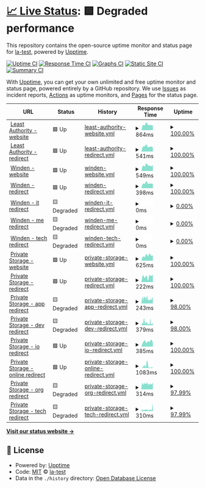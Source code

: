 # [📈 Live Status](https://la-test.github.io/sbx1-upptime): <!--live status--> **🟨 Degraded performance**

This repository contains the open-source uptime monitor and status page for [la-test](https://la-test.github.io/sbx1-upptime), powered by [Upptime](https://github.com/upptime/upptime).

[![Uptime CI](https://github.com/la-test/sbx1-upptime/workflows/Uptime%20CI/badge.svg)](https://github.com/la-test/sbx1-upptime/actions?query=workflow%3A%22Uptime+CI%22)
[![Response Time CI](https://github.com/la-test/sbx1-upptime/workflows/Response%20Time%20CI/badge.svg)](https://github.com/la-test/sbx1-upptime/actions?query=workflow%3A%22Response+Time+CI%22)
[![Graphs CI](https://github.com/la-test/sbx1-upptime/workflows/Graphs%20CI/badge.svg)](https://github.com/la-test/sbx1-upptime/actions?query=workflow%3A%22Graphs+CI%22)
[![Static Site CI](https://github.com/la-test/sbx1-upptime/workflows/Static%20Site%20CI/badge.svg)](https://github.com/la-test/sbx1-upptime/actions?query=workflow%3A%22Static+Site+CI%22)
[![Summary CI](https://github.com/la-test/sbx1-upptime/workflows/Summary%20CI/badge.svg)](https://github.com/la-test/sbx1-upptime/actions?query=workflow%3A%22Summary+CI%22)

With [Upptime](https://upptime.js.org), you can get your own unlimited and free uptime monitor and status page, powered entirely by a GitHub repository. We use [Issues](https://github.com/la-test/sbx1-upptime/issues) as incident reports, [Actions](https://github.com/la-test/sbx1-upptime/actions) as uptime monitors, and [Pages](https://la-test.github.io/sbx1-upptime) for the status page.

<!--start: status pages-->
<!-- This summary is generated by Upptime (https://github.com/upptime/upptime) -->
<!-- Do not edit this manually, your changes will be overwritten -->
<!-- prettier-ignore -->
| URL | Status | History | Response Time | Uptime |
| --- | ------ | ------- | ------------- | ------ |
| <img alt="" src="https://icons.duckduckgo.com/ip3/leastauthority.com.ico" height="13"> [Least Authority - website](https://leastauthority.com/) | 🟩 Up | [least-authority-website.yml](https://github.com/la-test/sbx1-upptime/commits/HEAD/history/least-authority-website.yml) | <details><summary><img alt="Response time graph" src="./graphs/least-authority-website/response-time-week.png" height="20"> 864ms</summary><br><a href="https://la-test.github.io/sbx1-upptime/history/least-authority-website"><img alt="Response time 897" src="https://img.shields.io/endpoint?url=https%3A%2F%2Fraw.githubusercontent.com%2Fla-test%2Fsbx1-upptime%2FHEAD%2Fapi%2Fleast-authority-website%2Fresponse-time.json"></a><br><a href="https://la-test.github.io/sbx1-upptime/history/least-authority-website"><img alt="24-hour response time 1008" src="https://img.shields.io/endpoint?url=https%3A%2F%2Fraw.githubusercontent.com%2Fla-test%2Fsbx1-upptime%2FHEAD%2Fapi%2Fleast-authority-website%2Fresponse-time-day.json"></a><br><a href="https://la-test.github.io/sbx1-upptime/history/least-authority-website"><img alt="7-day response time 864" src="https://img.shields.io/endpoint?url=https%3A%2F%2Fraw.githubusercontent.com%2Fla-test%2Fsbx1-upptime%2FHEAD%2Fapi%2Fleast-authority-website%2Fresponse-time-week.json"></a><br><a href="https://la-test.github.io/sbx1-upptime/history/least-authority-website"><img alt="30-day response time 931" src="https://img.shields.io/endpoint?url=https%3A%2F%2Fraw.githubusercontent.com%2Fla-test%2Fsbx1-upptime%2FHEAD%2Fapi%2Fleast-authority-website%2Fresponse-time-month.json"></a><br><a href="https://la-test.github.io/sbx1-upptime/history/least-authority-website"><img alt="1-year response time 897" src="https://img.shields.io/endpoint?url=https%3A%2F%2Fraw.githubusercontent.com%2Fla-test%2Fsbx1-upptime%2FHEAD%2Fapi%2Fleast-authority-website%2Fresponse-time-year.json"></a></details> | <details><summary><a href="https://la-test.github.io/sbx1-upptime/history/least-authority-website">100.00%</a></summary><a href="https://la-test.github.io/sbx1-upptime/history/least-authority-website"><img alt="All-time uptime 99.99%" src="https://img.shields.io/endpoint?url=https%3A%2F%2Fraw.githubusercontent.com%2Fla-test%2Fsbx1-upptime%2FHEAD%2Fapi%2Fleast-authority-website%2Fuptime.json"></a><br><a href="https://la-test.github.io/sbx1-upptime/history/least-authority-website"><img alt="24-hour uptime 100.00%" src="https://img.shields.io/endpoint?url=https%3A%2F%2Fraw.githubusercontent.com%2Fla-test%2Fsbx1-upptime%2FHEAD%2Fapi%2Fleast-authority-website%2Fuptime-day.json"></a><br><a href="https://la-test.github.io/sbx1-upptime/history/least-authority-website"><img alt="7-day uptime 100.00%" src="https://img.shields.io/endpoint?url=https%3A%2F%2Fraw.githubusercontent.com%2Fla-test%2Fsbx1-upptime%2FHEAD%2Fapi%2Fleast-authority-website%2Fuptime-week.json"></a><br><a href="https://la-test.github.io/sbx1-upptime/history/least-authority-website"><img alt="30-day uptime 100.00%" src="https://img.shields.io/endpoint?url=https%3A%2F%2Fraw.githubusercontent.com%2Fla-test%2Fsbx1-upptime%2FHEAD%2Fapi%2Fleast-authority-website%2Fuptime-month.json"></a><br><a href="https://la-test.github.io/sbx1-upptime/history/least-authority-website"><img alt="1-year uptime 99.99%" src="https://img.shields.io/endpoint?url=https%3A%2F%2Fraw.githubusercontent.com%2Fla-test%2Fsbx1-upptime%2FHEAD%2Fapi%2Fleast-authority-website%2Fuptime-year.json"></a></details>
| <img alt="" src="https://icons.duckduckgo.com/ip3/leastauthority.com.ico" height="13"> [Least Authority - redirect](http://leastauthority.com/) | 🟩 Up | [least-authority-redirect.yml](https://github.com/la-test/sbx1-upptime/commits/HEAD/history/least-authority-redirect.yml) | <details><summary><img alt="Response time graph" src="./graphs/least-authority-redirect/response-time-week.png" height="20"> 541ms</summary><br><a href="https://la-test.github.io/sbx1-upptime/history/least-authority-redirect"><img alt="Response time 584" src="https://img.shields.io/endpoint?url=https%3A%2F%2Fraw.githubusercontent.com%2Fla-test%2Fsbx1-upptime%2FHEAD%2Fapi%2Fleast-authority-redirect%2Fresponse-time.json"></a><br><a href="https://la-test.github.io/sbx1-upptime/history/least-authority-redirect"><img alt="24-hour response time 638" src="https://img.shields.io/endpoint?url=https%3A%2F%2Fraw.githubusercontent.com%2Fla-test%2Fsbx1-upptime%2FHEAD%2Fapi%2Fleast-authority-redirect%2Fresponse-time-day.json"></a><br><a href="https://la-test.github.io/sbx1-upptime/history/least-authority-redirect"><img alt="7-day response time 541" src="https://img.shields.io/endpoint?url=https%3A%2F%2Fraw.githubusercontent.com%2Fla-test%2Fsbx1-upptime%2FHEAD%2Fapi%2Fleast-authority-redirect%2Fresponse-time-week.json"></a><br><a href="https://la-test.github.io/sbx1-upptime/history/least-authority-redirect"><img alt="30-day response time 600" src="https://img.shields.io/endpoint?url=https%3A%2F%2Fraw.githubusercontent.com%2Fla-test%2Fsbx1-upptime%2FHEAD%2Fapi%2Fleast-authority-redirect%2Fresponse-time-month.json"></a><br><a href="https://la-test.github.io/sbx1-upptime/history/least-authority-redirect"><img alt="1-year response time 584" src="https://img.shields.io/endpoint?url=https%3A%2F%2Fraw.githubusercontent.com%2Fla-test%2Fsbx1-upptime%2FHEAD%2Fapi%2Fleast-authority-redirect%2Fresponse-time-year.json"></a></details> | <details><summary><a href="https://la-test.github.io/sbx1-upptime/history/least-authority-redirect">100.00%</a></summary><a href="https://la-test.github.io/sbx1-upptime/history/least-authority-redirect"><img alt="All-time uptime 99.99%" src="https://img.shields.io/endpoint?url=https%3A%2F%2Fraw.githubusercontent.com%2Fla-test%2Fsbx1-upptime%2FHEAD%2Fapi%2Fleast-authority-redirect%2Fuptime.json"></a><br><a href="https://la-test.github.io/sbx1-upptime/history/least-authority-redirect"><img alt="24-hour uptime 100.00%" src="https://img.shields.io/endpoint?url=https%3A%2F%2Fraw.githubusercontent.com%2Fla-test%2Fsbx1-upptime%2FHEAD%2Fapi%2Fleast-authority-redirect%2Fuptime-day.json"></a><br><a href="https://la-test.github.io/sbx1-upptime/history/least-authority-redirect"><img alt="7-day uptime 100.00%" src="https://img.shields.io/endpoint?url=https%3A%2F%2Fraw.githubusercontent.com%2Fla-test%2Fsbx1-upptime%2FHEAD%2Fapi%2Fleast-authority-redirect%2Fuptime-week.json"></a><br><a href="https://la-test.github.io/sbx1-upptime/history/least-authority-redirect"><img alt="30-day uptime 100.00%" src="https://img.shields.io/endpoint?url=https%3A%2F%2Fraw.githubusercontent.com%2Fla-test%2Fsbx1-upptime%2FHEAD%2Fapi%2Fleast-authority-redirect%2Fuptime-month.json"></a><br><a href="https://la-test.github.io/sbx1-upptime/history/least-authority-redirect"><img alt="1-year uptime 99.99%" src="https://img.shields.io/endpoint?url=https%3A%2F%2Fraw.githubusercontent.com%2Fla-test%2Fsbx1-upptime%2FHEAD%2Fapi%2Fleast-authority-redirect%2Fuptime-year.json"></a></details>
| <img alt="" src="https://icons.duckduckgo.com/ip3/winden.app.ico" height="13"> [Winden - website](https://winden.app/) | 🟩 Up | [winden-website.yml](https://github.com/la-test/sbx1-upptime/commits/HEAD/history/winden-website.yml) | <details><summary><img alt="Response time graph" src="./graphs/winden-website/response-time-week.png" height="20"> 549ms</summary><br><a href="https://la-test.github.io/sbx1-upptime/history/winden-website"><img alt="Response time 428" src="https://img.shields.io/endpoint?url=https%3A%2F%2Fraw.githubusercontent.com%2Fla-test%2Fsbx1-upptime%2FHEAD%2Fapi%2Fwinden-website%2Fresponse-time.json"></a><br><a href="https://la-test.github.io/sbx1-upptime/history/winden-website"><img alt="24-hour response time 794" src="https://img.shields.io/endpoint?url=https%3A%2F%2Fraw.githubusercontent.com%2Fla-test%2Fsbx1-upptime%2FHEAD%2Fapi%2Fwinden-website%2Fresponse-time-day.json"></a><br><a href="https://la-test.github.io/sbx1-upptime/history/winden-website"><img alt="7-day response time 549" src="https://img.shields.io/endpoint?url=https%3A%2F%2Fraw.githubusercontent.com%2Fla-test%2Fsbx1-upptime%2FHEAD%2Fapi%2Fwinden-website%2Fresponse-time-week.json"></a><br><a href="https://la-test.github.io/sbx1-upptime/history/winden-website"><img alt="30-day response time 653" src="https://img.shields.io/endpoint?url=https%3A%2F%2Fraw.githubusercontent.com%2Fla-test%2Fsbx1-upptime%2FHEAD%2Fapi%2Fwinden-website%2Fresponse-time-month.json"></a><br><a href="https://la-test.github.io/sbx1-upptime/history/winden-website"><img alt="1-year response time 428" src="https://img.shields.io/endpoint?url=https%3A%2F%2Fraw.githubusercontent.com%2Fla-test%2Fsbx1-upptime%2FHEAD%2Fapi%2Fwinden-website%2Fresponse-time-year.json"></a></details> | <details><summary><a href="https://la-test.github.io/sbx1-upptime/history/winden-website">100.00%</a></summary><a href="https://la-test.github.io/sbx1-upptime/history/winden-website"><img alt="All-time uptime 99.91%" src="https://img.shields.io/endpoint?url=https%3A%2F%2Fraw.githubusercontent.com%2Fla-test%2Fsbx1-upptime%2FHEAD%2Fapi%2Fwinden-website%2Fuptime.json"></a><br><a href="https://la-test.github.io/sbx1-upptime/history/winden-website"><img alt="24-hour uptime 100.00%" src="https://img.shields.io/endpoint?url=https%3A%2F%2Fraw.githubusercontent.com%2Fla-test%2Fsbx1-upptime%2FHEAD%2Fapi%2Fwinden-website%2Fuptime-day.json"></a><br><a href="https://la-test.github.io/sbx1-upptime/history/winden-website"><img alt="7-day uptime 100.00%" src="https://img.shields.io/endpoint?url=https%3A%2F%2Fraw.githubusercontent.com%2Fla-test%2Fsbx1-upptime%2FHEAD%2Fapi%2Fwinden-website%2Fuptime-week.json"></a><br><a href="https://la-test.github.io/sbx1-upptime/history/winden-website"><img alt="30-day uptime 100.00%" src="https://img.shields.io/endpoint?url=https%3A%2F%2Fraw.githubusercontent.com%2Fla-test%2Fsbx1-upptime%2FHEAD%2Fapi%2Fwinden-website%2Fuptime-month.json"></a><br><a href="https://la-test.github.io/sbx1-upptime/history/winden-website"><img alt="1-year uptime 99.91%" src="https://img.shields.io/endpoint?url=https%3A%2F%2Fraw.githubusercontent.com%2Fla-test%2Fsbx1-upptime%2FHEAD%2Fapi%2Fwinden-website%2Fuptime-year.json"></a></details>
| <img alt="" src="https://icons.duckduckgo.com/ip3/winden.app.ico" height="13"> [Winden - redirect](http://winden.app/) | 🟩 Up | [winden-redirect.yml](https://github.com/la-test/sbx1-upptime/commits/HEAD/history/winden-redirect.yml) | <details><summary><img alt="Response time graph" src="./graphs/winden-redirect/response-time-week.png" height="20"> 398ms</summary><br><a href="https://la-test.github.io/sbx1-upptime/history/winden-redirect"><img alt="Response time 234" src="https://img.shields.io/endpoint?url=https%3A%2F%2Fraw.githubusercontent.com%2Fla-test%2Fsbx1-upptime%2FHEAD%2Fapi%2Fwinden-redirect%2Fresponse-time.json"></a><br><a href="https://la-test.github.io/sbx1-upptime/history/winden-redirect"><img alt="24-hour response time 517" src="https://img.shields.io/endpoint?url=https%3A%2F%2Fraw.githubusercontent.com%2Fla-test%2Fsbx1-upptime%2FHEAD%2Fapi%2Fwinden-redirect%2Fresponse-time-day.json"></a><br><a href="https://la-test.github.io/sbx1-upptime/history/winden-redirect"><img alt="7-day response time 398" src="https://img.shields.io/endpoint?url=https%3A%2F%2Fraw.githubusercontent.com%2Fla-test%2Fsbx1-upptime%2FHEAD%2Fapi%2Fwinden-redirect%2Fresponse-time-week.json"></a><br><a href="https://la-test.github.io/sbx1-upptime/history/winden-redirect"><img alt="30-day response time 431" src="https://img.shields.io/endpoint?url=https%3A%2F%2Fraw.githubusercontent.com%2Fla-test%2Fsbx1-upptime%2FHEAD%2Fapi%2Fwinden-redirect%2Fresponse-time-month.json"></a><br><a href="https://la-test.github.io/sbx1-upptime/history/winden-redirect"><img alt="1-year response time 234" src="https://img.shields.io/endpoint?url=https%3A%2F%2Fraw.githubusercontent.com%2Fla-test%2Fsbx1-upptime%2FHEAD%2Fapi%2Fwinden-redirect%2Fresponse-time-year.json"></a></details> | <details><summary><a href="https://la-test.github.io/sbx1-upptime/history/winden-redirect">100.00%</a></summary><a href="https://la-test.github.io/sbx1-upptime/history/winden-redirect"><img alt="All-time uptime 99.92%" src="https://img.shields.io/endpoint?url=https%3A%2F%2Fraw.githubusercontent.com%2Fla-test%2Fsbx1-upptime%2FHEAD%2Fapi%2Fwinden-redirect%2Fuptime.json"></a><br><a href="https://la-test.github.io/sbx1-upptime/history/winden-redirect"><img alt="24-hour uptime 100.00%" src="https://img.shields.io/endpoint?url=https%3A%2F%2Fraw.githubusercontent.com%2Fla-test%2Fsbx1-upptime%2FHEAD%2Fapi%2Fwinden-redirect%2Fuptime-day.json"></a><br><a href="https://la-test.github.io/sbx1-upptime/history/winden-redirect"><img alt="7-day uptime 100.00%" src="https://img.shields.io/endpoint?url=https%3A%2F%2Fraw.githubusercontent.com%2Fla-test%2Fsbx1-upptime%2FHEAD%2Fapi%2Fwinden-redirect%2Fuptime-week.json"></a><br><a href="https://la-test.github.io/sbx1-upptime/history/winden-redirect"><img alt="30-day uptime 100.00%" src="https://img.shields.io/endpoint?url=https%3A%2F%2Fraw.githubusercontent.com%2Fla-test%2Fsbx1-upptime%2FHEAD%2Fapi%2Fwinden-redirect%2Fuptime-month.json"></a><br><a href="https://la-test.github.io/sbx1-upptime/history/winden-redirect"><img alt="1-year uptime 99.92%" src="https://img.shields.io/endpoint?url=https%3A%2F%2Fraw.githubusercontent.com%2Fla-test%2Fsbx1-upptime%2FHEAD%2Fapi%2Fwinden-redirect%2Fuptime-year.json"></a></details>
| <img alt="" src="https://icons.duckduckgo.com/ip3/winden.it.ico" height="13"> [Winden - it redirect](http://winden.it/) | 🟨 Degraded | [winden-it-redirect.yml](https://github.com/la-test/sbx1-upptime/commits/HEAD/history/winden-it-redirect.yml) | <details><summary><img alt="Response time graph" src="./graphs/winden-it-redirect/response-time-week.png" height="20"> 0ms</summary><br><a href="https://la-test.github.io/sbx1-upptime/history/winden-it-redirect"><img alt="Response time 364" src="https://img.shields.io/endpoint?url=https%3A%2F%2Fraw.githubusercontent.com%2Fla-test%2Fsbx1-upptime%2FHEAD%2Fapi%2Fwinden-it-redirect%2Fresponse-time.json"></a><br><a href="https://la-test.github.io/sbx1-upptime/history/winden-it-redirect"><img alt="24-hour response time 0" src="https://img.shields.io/endpoint?url=https%3A%2F%2Fraw.githubusercontent.com%2Fla-test%2Fsbx1-upptime%2FHEAD%2Fapi%2Fwinden-it-redirect%2Fresponse-time-day.json"></a><br><a href="https://la-test.github.io/sbx1-upptime/history/winden-it-redirect"><img alt="7-day response time 0" src="https://img.shields.io/endpoint?url=https%3A%2F%2Fraw.githubusercontent.com%2Fla-test%2Fsbx1-upptime%2FHEAD%2Fapi%2Fwinden-it-redirect%2Fresponse-time-week.json"></a><br><a href="https://la-test.github.io/sbx1-upptime/history/winden-it-redirect"><img alt="30-day response time 0" src="https://img.shields.io/endpoint?url=https%3A%2F%2Fraw.githubusercontent.com%2Fla-test%2Fsbx1-upptime%2FHEAD%2Fapi%2Fwinden-it-redirect%2Fresponse-time-month.json"></a><br><a href="https://la-test.github.io/sbx1-upptime/history/winden-it-redirect"><img alt="1-year response time 364" src="https://img.shields.io/endpoint?url=https%3A%2F%2Fraw.githubusercontent.com%2Fla-test%2Fsbx1-upptime%2FHEAD%2Fapi%2Fwinden-it-redirect%2Fresponse-time-year.json"></a></details> | <details><summary><a href="https://la-test.github.io/sbx1-upptime/history/winden-it-redirect">0.00%</a></summary><a href="https://la-test.github.io/sbx1-upptime/history/winden-it-redirect"><img alt="All-time uptime 71.54%" src="https://img.shields.io/endpoint?url=https%3A%2F%2Fraw.githubusercontent.com%2Fla-test%2Fsbx1-upptime%2FHEAD%2Fapi%2Fwinden-it-redirect%2Fuptime.json"></a><br><a href="https://la-test.github.io/sbx1-upptime/history/winden-it-redirect"><img alt="24-hour uptime 0.00%" src="https://img.shields.io/endpoint?url=https%3A%2F%2Fraw.githubusercontent.com%2Fla-test%2Fsbx1-upptime%2FHEAD%2Fapi%2Fwinden-it-redirect%2Fuptime-day.json"></a><br><a href="https://la-test.github.io/sbx1-upptime/history/winden-it-redirect"><img alt="7-day uptime 0.00%" src="https://img.shields.io/endpoint?url=https%3A%2F%2Fraw.githubusercontent.com%2Fla-test%2Fsbx1-upptime%2FHEAD%2Fapi%2Fwinden-it-redirect%2Fuptime-week.json"></a><br><a href="https://la-test.github.io/sbx1-upptime/history/winden-it-redirect"><img alt="30-day uptime 1.38%" src="https://img.shields.io/endpoint?url=https%3A%2F%2Fraw.githubusercontent.com%2Fla-test%2Fsbx1-upptime%2FHEAD%2Fapi%2Fwinden-it-redirect%2Fuptime-month.json"></a><br><a href="https://la-test.github.io/sbx1-upptime/history/winden-it-redirect"><img alt="1-year uptime 71.54%" src="https://img.shields.io/endpoint?url=https%3A%2F%2Fraw.githubusercontent.com%2Fla-test%2Fsbx1-upptime%2FHEAD%2Fapi%2Fwinden-it-redirect%2Fuptime-year.json"></a></details>
| <img alt="" src="https://icons.duckduckgo.com/ip3/winden.me.ico" height="13"> [Winden - me redirect](http://winden.me/) | 🟨 Degraded | [winden-me-redirect.yml](https://github.com/la-test/sbx1-upptime/commits/HEAD/history/winden-me-redirect.yml) | <details><summary><img alt="Response time graph" src="./graphs/winden-me-redirect/response-time-week.png" height="20"> 0ms</summary><br><a href="https://la-test.github.io/sbx1-upptime/history/winden-me-redirect"><img alt="Response time 256" src="https://img.shields.io/endpoint?url=https%3A%2F%2Fraw.githubusercontent.com%2Fla-test%2Fsbx1-upptime%2FHEAD%2Fapi%2Fwinden-me-redirect%2Fresponse-time.json"></a><br><a href="https://la-test.github.io/sbx1-upptime/history/winden-me-redirect"><img alt="24-hour response time 0" src="https://img.shields.io/endpoint?url=https%3A%2F%2Fraw.githubusercontent.com%2Fla-test%2Fsbx1-upptime%2FHEAD%2Fapi%2Fwinden-me-redirect%2Fresponse-time-day.json"></a><br><a href="https://la-test.github.io/sbx1-upptime/history/winden-me-redirect"><img alt="7-day response time 0" src="https://img.shields.io/endpoint?url=https%3A%2F%2Fraw.githubusercontent.com%2Fla-test%2Fsbx1-upptime%2FHEAD%2Fapi%2Fwinden-me-redirect%2Fresponse-time-week.json"></a><br><a href="https://la-test.github.io/sbx1-upptime/history/winden-me-redirect"><img alt="30-day response time 0" src="https://img.shields.io/endpoint?url=https%3A%2F%2Fraw.githubusercontent.com%2Fla-test%2Fsbx1-upptime%2FHEAD%2Fapi%2Fwinden-me-redirect%2Fresponse-time-month.json"></a><br><a href="https://la-test.github.io/sbx1-upptime/history/winden-me-redirect"><img alt="1-year response time 256" src="https://img.shields.io/endpoint?url=https%3A%2F%2Fraw.githubusercontent.com%2Fla-test%2Fsbx1-upptime%2FHEAD%2Fapi%2Fwinden-me-redirect%2Fresponse-time-year.json"></a></details> | <details><summary><a href="https://la-test.github.io/sbx1-upptime/history/winden-me-redirect">0.00%</a></summary><a href="https://la-test.github.io/sbx1-upptime/history/winden-me-redirect"><img alt="All-time uptime 71.61%" src="https://img.shields.io/endpoint?url=https%3A%2F%2Fraw.githubusercontent.com%2Fla-test%2Fsbx1-upptime%2FHEAD%2Fapi%2Fwinden-me-redirect%2Fuptime.json"></a><br><a href="https://la-test.github.io/sbx1-upptime/history/winden-me-redirect"><img alt="24-hour uptime 0.00%" src="https://img.shields.io/endpoint?url=https%3A%2F%2Fraw.githubusercontent.com%2Fla-test%2Fsbx1-upptime%2FHEAD%2Fapi%2Fwinden-me-redirect%2Fuptime-day.json"></a><br><a href="https://la-test.github.io/sbx1-upptime/history/winden-me-redirect"><img alt="7-day uptime 0.00%" src="https://img.shields.io/endpoint?url=https%3A%2F%2Fraw.githubusercontent.com%2Fla-test%2Fsbx1-upptime%2FHEAD%2Fapi%2Fwinden-me-redirect%2Fuptime-week.json"></a><br><a href="https://la-test.github.io/sbx1-upptime/history/winden-me-redirect"><img alt="30-day uptime 1.38%" src="https://img.shields.io/endpoint?url=https%3A%2F%2Fraw.githubusercontent.com%2Fla-test%2Fsbx1-upptime%2FHEAD%2Fapi%2Fwinden-me-redirect%2Fuptime-month.json"></a><br><a href="https://la-test.github.io/sbx1-upptime/history/winden-me-redirect"><img alt="1-year uptime 71.61%" src="https://img.shields.io/endpoint?url=https%3A%2F%2Fraw.githubusercontent.com%2Fla-test%2Fsbx1-upptime%2FHEAD%2Fapi%2Fwinden-me-redirect%2Fuptime-year.json"></a></details>
| <img alt="" src="https://icons.duckduckgo.com/ip3/winden.tech.ico" height="13"> [Winden - tech redirect](http://winden.tech/) | 🟨 Degraded | [winden-tech-redirect.yml](https://github.com/la-test/sbx1-upptime/commits/HEAD/history/winden-tech-redirect.yml) | <details><summary><img alt="Response time graph" src="./graphs/winden-tech-redirect/response-time-week.png" height="20"> 0ms</summary><br><a href="https://la-test.github.io/sbx1-upptime/history/winden-tech-redirect"><img alt="Response time 189" src="https://img.shields.io/endpoint?url=https%3A%2F%2Fraw.githubusercontent.com%2Fla-test%2Fsbx1-upptime%2FHEAD%2Fapi%2Fwinden-tech-redirect%2Fresponse-time.json"></a><br><a href="https://la-test.github.io/sbx1-upptime/history/winden-tech-redirect"><img alt="24-hour response time 0" src="https://img.shields.io/endpoint?url=https%3A%2F%2Fraw.githubusercontent.com%2Fla-test%2Fsbx1-upptime%2FHEAD%2Fapi%2Fwinden-tech-redirect%2Fresponse-time-day.json"></a><br><a href="https://la-test.github.io/sbx1-upptime/history/winden-tech-redirect"><img alt="7-day response time 0" src="https://img.shields.io/endpoint?url=https%3A%2F%2Fraw.githubusercontent.com%2Fla-test%2Fsbx1-upptime%2FHEAD%2Fapi%2Fwinden-tech-redirect%2Fresponse-time-week.json"></a><br><a href="https://la-test.github.io/sbx1-upptime/history/winden-tech-redirect"><img alt="30-day response time 0" src="https://img.shields.io/endpoint?url=https%3A%2F%2Fraw.githubusercontent.com%2Fla-test%2Fsbx1-upptime%2FHEAD%2Fapi%2Fwinden-tech-redirect%2Fresponse-time-month.json"></a><br><a href="https://la-test.github.io/sbx1-upptime/history/winden-tech-redirect"><img alt="1-year response time 189" src="https://img.shields.io/endpoint?url=https%3A%2F%2Fraw.githubusercontent.com%2Fla-test%2Fsbx1-upptime%2FHEAD%2Fapi%2Fwinden-tech-redirect%2Fresponse-time-year.json"></a></details> | <details><summary><a href="https://la-test.github.io/sbx1-upptime/history/winden-tech-redirect">0.00%</a></summary><a href="https://la-test.github.io/sbx1-upptime/history/winden-tech-redirect"><img alt="All-time uptime 71.74%" src="https://img.shields.io/endpoint?url=https%3A%2F%2Fraw.githubusercontent.com%2Fla-test%2Fsbx1-upptime%2FHEAD%2Fapi%2Fwinden-tech-redirect%2Fuptime.json"></a><br><a href="https://la-test.github.io/sbx1-upptime/history/winden-tech-redirect"><img alt="24-hour uptime 0.00%" src="https://img.shields.io/endpoint?url=https%3A%2F%2Fraw.githubusercontent.com%2Fla-test%2Fsbx1-upptime%2FHEAD%2Fapi%2Fwinden-tech-redirect%2Fuptime-day.json"></a><br><a href="https://la-test.github.io/sbx1-upptime/history/winden-tech-redirect"><img alt="7-day uptime 0.00%" src="https://img.shields.io/endpoint?url=https%3A%2F%2Fraw.githubusercontent.com%2Fla-test%2Fsbx1-upptime%2FHEAD%2Fapi%2Fwinden-tech-redirect%2Fuptime-week.json"></a><br><a href="https://la-test.github.io/sbx1-upptime/history/winden-tech-redirect"><img alt="30-day uptime 1.38%" src="https://img.shields.io/endpoint?url=https%3A%2F%2Fraw.githubusercontent.com%2Fla-test%2Fsbx1-upptime%2FHEAD%2Fapi%2Fwinden-tech-redirect%2Fuptime-month.json"></a><br><a href="https://la-test.github.io/sbx1-upptime/history/winden-tech-redirect"><img alt="1-year uptime 71.74%" src="https://img.shields.io/endpoint?url=https%3A%2F%2Fraw.githubusercontent.com%2Fla-test%2Fsbx1-upptime%2FHEAD%2Fapi%2Fwinden-tech-redirect%2Fuptime-year.json"></a></details>
| <img alt="" src="https://icons.duckduckgo.com/ip3/private.storage.ico" height="13"> [Private Storage - website](https://private.storage/) | 🟩 Up | [private-storage-website.yml](https://github.com/la-test/sbx1-upptime/commits/HEAD/history/private-storage-website.yml) | <details><summary><img alt="Response time graph" src="./graphs/private-storage-website/response-time-week.png" height="20"> 625ms</summary><br><a href="https://la-test.github.io/sbx1-upptime/history/private-storage-website"><img alt="Response time 890" src="https://img.shields.io/endpoint?url=https%3A%2F%2Fraw.githubusercontent.com%2Fla-test%2Fsbx1-upptime%2FHEAD%2Fapi%2Fprivate-storage-website%2Fresponse-time.json"></a><br><a href="https://la-test.github.io/sbx1-upptime/history/private-storage-website"><img alt="24-hour response time 615" src="https://img.shields.io/endpoint?url=https%3A%2F%2Fraw.githubusercontent.com%2Fla-test%2Fsbx1-upptime%2FHEAD%2Fapi%2Fprivate-storage-website%2Fresponse-time-day.json"></a><br><a href="https://la-test.github.io/sbx1-upptime/history/private-storage-website"><img alt="7-day response time 625" src="https://img.shields.io/endpoint?url=https%3A%2F%2Fraw.githubusercontent.com%2Fla-test%2Fsbx1-upptime%2FHEAD%2Fapi%2Fprivate-storage-website%2Fresponse-time-week.json"></a><br><a href="https://la-test.github.io/sbx1-upptime/history/private-storage-website"><img alt="30-day response time 977" src="https://img.shields.io/endpoint?url=https%3A%2F%2Fraw.githubusercontent.com%2Fla-test%2Fsbx1-upptime%2FHEAD%2Fapi%2Fprivate-storage-website%2Fresponse-time-month.json"></a><br><a href="https://la-test.github.io/sbx1-upptime/history/private-storage-website"><img alt="1-year response time 890" src="https://img.shields.io/endpoint?url=https%3A%2F%2Fraw.githubusercontent.com%2Fla-test%2Fsbx1-upptime%2FHEAD%2Fapi%2Fprivate-storage-website%2Fresponse-time-year.json"></a></details> | <details><summary><a href="https://la-test.github.io/sbx1-upptime/history/private-storage-website">100.00%</a></summary><a href="https://la-test.github.io/sbx1-upptime/history/private-storage-website"><img alt="All-time uptime 100.00%" src="https://img.shields.io/endpoint?url=https%3A%2F%2Fraw.githubusercontent.com%2Fla-test%2Fsbx1-upptime%2FHEAD%2Fapi%2Fprivate-storage-website%2Fuptime.json"></a><br><a href="https://la-test.github.io/sbx1-upptime/history/private-storage-website"><img alt="24-hour uptime 100.00%" src="https://img.shields.io/endpoint?url=https%3A%2F%2Fraw.githubusercontent.com%2Fla-test%2Fsbx1-upptime%2FHEAD%2Fapi%2Fprivate-storage-website%2Fuptime-day.json"></a><br><a href="https://la-test.github.io/sbx1-upptime/history/private-storage-website"><img alt="7-day uptime 100.00%" src="https://img.shields.io/endpoint?url=https%3A%2F%2Fraw.githubusercontent.com%2Fla-test%2Fsbx1-upptime%2FHEAD%2Fapi%2Fprivate-storage-website%2Fuptime-week.json"></a><br><a href="https://la-test.github.io/sbx1-upptime/history/private-storage-website"><img alt="30-day uptime 100.00%" src="https://img.shields.io/endpoint?url=https%3A%2F%2Fraw.githubusercontent.com%2Fla-test%2Fsbx1-upptime%2FHEAD%2Fapi%2Fprivate-storage-website%2Fuptime-month.json"></a><br><a href="https://la-test.github.io/sbx1-upptime/history/private-storage-website"><img alt="1-year uptime 100.00%" src="https://img.shields.io/endpoint?url=https%3A%2F%2Fraw.githubusercontent.com%2Fla-test%2Fsbx1-upptime%2FHEAD%2Fapi%2Fprivate-storage-website%2Fuptime-year.json"></a></details>
| <img alt="" src="https://icons.duckduckgo.com/ip3/private.storage.ico" height="13"> [Private Storage - redirect](http://private.storage/) | 🟩 Up | [private-storage-redirect.yml](https://github.com/la-test/sbx1-upptime/commits/HEAD/history/private-storage-redirect.yml) | <details><summary><img alt="Response time graph" src="./graphs/private-storage-redirect/response-time-week.png" height="20"> 222ms</summary><br><a href="https://la-test.github.io/sbx1-upptime/history/private-storage-redirect"><img alt="Response time 230" src="https://img.shields.io/endpoint?url=https%3A%2F%2Fraw.githubusercontent.com%2Fla-test%2Fsbx1-upptime%2FHEAD%2Fapi%2Fprivate-storage-redirect%2Fresponse-time.json"></a><br><a href="https://la-test.github.io/sbx1-upptime/history/private-storage-redirect"><img alt="24-hour response time 81" src="https://img.shields.io/endpoint?url=https%3A%2F%2Fraw.githubusercontent.com%2Fla-test%2Fsbx1-upptime%2FHEAD%2Fapi%2Fprivate-storage-redirect%2Fresponse-time-day.json"></a><br><a href="https://la-test.github.io/sbx1-upptime/history/private-storage-redirect"><img alt="7-day response time 222" src="https://img.shields.io/endpoint?url=https%3A%2F%2Fraw.githubusercontent.com%2Fla-test%2Fsbx1-upptime%2FHEAD%2Fapi%2Fprivate-storage-redirect%2Fresponse-time-week.json"></a><br><a href="https://la-test.github.io/sbx1-upptime/history/private-storage-redirect"><img alt="30-day response time 244" src="https://img.shields.io/endpoint?url=https%3A%2F%2Fraw.githubusercontent.com%2Fla-test%2Fsbx1-upptime%2FHEAD%2Fapi%2Fprivate-storage-redirect%2Fresponse-time-month.json"></a><br><a href="https://la-test.github.io/sbx1-upptime/history/private-storage-redirect"><img alt="1-year response time 230" src="https://img.shields.io/endpoint?url=https%3A%2F%2Fraw.githubusercontent.com%2Fla-test%2Fsbx1-upptime%2FHEAD%2Fapi%2Fprivate-storage-redirect%2Fresponse-time-year.json"></a></details> | <details><summary><a href="https://la-test.github.io/sbx1-upptime/history/private-storage-redirect">100.00%</a></summary><a href="https://la-test.github.io/sbx1-upptime/history/private-storage-redirect"><img alt="All-time uptime 100.00%" src="https://img.shields.io/endpoint?url=https%3A%2F%2Fraw.githubusercontent.com%2Fla-test%2Fsbx1-upptime%2FHEAD%2Fapi%2Fprivate-storage-redirect%2Fuptime.json"></a><br><a href="https://la-test.github.io/sbx1-upptime/history/private-storage-redirect"><img alt="24-hour uptime 100.00%" src="https://img.shields.io/endpoint?url=https%3A%2F%2Fraw.githubusercontent.com%2Fla-test%2Fsbx1-upptime%2FHEAD%2Fapi%2Fprivate-storage-redirect%2Fuptime-day.json"></a><br><a href="https://la-test.github.io/sbx1-upptime/history/private-storage-redirect"><img alt="7-day uptime 100.00%" src="https://img.shields.io/endpoint?url=https%3A%2F%2Fraw.githubusercontent.com%2Fla-test%2Fsbx1-upptime%2FHEAD%2Fapi%2Fprivate-storage-redirect%2Fuptime-week.json"></a><br><a href="https://la-test.github.io/sbx1-upptime/history/private-storage-redirect"><img alt="30-day uptime 100.00%" src="https://img.shields.io/endpoint?url=https%3A%2F%2Fraw.githubusercontent.com%2Fla-test%2Fsbx1-upptime%2FHEAD%2Fapi%2Fprivate-storage-redirect%2Fuptime-month.json"></a><br><a href="https://la-test.github.io/sbx1-upptime/history/private-storage-redirect"><img alt="1-year uptime 100.00%" src="https://img.shields.io/endpoint?url=https%3A%2F%2Fraw.githubusercontent.com%2Fla-test%2Fsbx1-upptime%2FHEAD%2Fapi%2Fprivate-storage-redirect%2Fuptime-year.json"></a></details>
| <img alt="" src="https://icons.duckduckgo.com/ip3/privatestorage.app.ico" height="13"> [Private Storage - app redirect](http://privatestorage.app/) | 🟨 Degraded | [private-storage-app-redirect.yml](https://github.com/la-test/sbx1-upptime/commits/HEAD/history/private-storage-app-redirect.yml) | <details><summary><img alt="Response time graph" src="./graphs/private-storage-app-redirect/response-time-week.png" height="20"> 243ms</summary><br><a href="https://la-test.github.io/sbx1-upptime/history/private-storage-app-redirect"><img alt="Response time 285" src="https://img.shields.io/endpoint?url=https%3A%2F%2Fraw.githubusercontent.com%2Fla-test%2Fsbx1-upptime%2FHEAD%2Fapi%2Fprivate-storage-app-redirect%2Fresponse-time.json"></a><br><a href="https://la-test.github.io/sbx1-upptime/history/private-storage-app-redirect"><img alt="24-hour response time 250" src="https://img.shields.io/endpoint?url=https%3A%2F%2Fraw.githubusercontent.com%2Fla-test%2Fsbx1-upptime%2FHEAD%2Fapi%2Fprivate-storage-app-redirect%2Fresponse-time-day.json"></a><br><a href="https://la-test.github.io/sbx1-upptime/history/private-storage-app-redirect"><img alt="7-day response time 243" src="https://img.shields.io/endpoint?url=https%3A%2F%2Fraw.githubusercontent.com%2Fla-test%2Fsbx1-upptime%2FHEAD%2Fapi%2Fprivate-storage-app-redirect%2Fresponse-time-week.json"></a><br><a href="https://la-test.github.io/sbx1-upptime/history/private-storage-app-redirect"><img alt="30-day response time 283" src="https://img.shields.io/endpoint?url=https%3A%2F%2Fraw.githubusercontent.com%2Fla-test%2Fsbx1-upptime%2FHEAD%2Fapi%2Fprivate-storage-app-redirect%2Fresponse-time-month.json"></a><br><a href="https://la-test.github.io/sbx1-upptime/history/private-storage-app-redirect"><img alt="1-year response time 285" src="https://img.shields.io/endpoint?url=https%3A%2F%2Fraw.githubusercontent.com%2Fla-test%2Fsbx1-upptime%2FHEAD%2Fapi%2Fprivate-storage-app-redirect%2Fresponse-time-year.json"></a></details> | <details><summary><a href="https://la-test.github.io/sbx1-upptime/history/private-storage-app-redirect">98.00%</a></summary><a href="https://la-test.github.io/sbx1-upptime/history/private-storage-app-redirect"><img alt="All-time uptime 99.03%" src="https://img.shields.io/endpoint?url=https%3A%2F%2Fraw.githubusercontent.com%2Fla-test%2Fsbx1-upptime%2FHEAD%2Fapi%2Fprivate-storage-app-redirect%2Fuptime.json"></a><br><a href="https://la-test.github.io/sbx1-upptime/history/private-storage-app-redirect"><img alt="24-hour uptime 97.36%" src="https://img.shields.io/endpoint?url=https%3A%2F%2Fraw.githubusercontent.com%2Fla-test%2Fsbx1-upptime%2FHEAD%2Fapi%2Fprivate-storage-app-redirect%2Fuptime-day.json"></a><br><a href="https://la-test.github.io/sbx1-upptime/history/private-storage-app-redirect"><img alt="7-day uptime 98.00%" src="https://img.shields.io/endpoint?url=https%3A%2F%2Fraw.githubusercontent.com%2Fla-test%2Fsbx1-upptime%2FHEAD%2Fapi%2Fprivate-storage-app-redirect%2Fuptime-week.json"></a><br><a href="https://la-test.github.io/sbx1-upptime/history/private-storage-app-redirect"><img alt="30-day uptime 97.71%" src="https://img.shields.io/endpoint?url=https%3A%2F%2Fraw.githubusercontent.com%2Fla-test%2Fsbx1-upptime%2FHEAD%2Fapi%2Fprivate-storage-app-redirect%2Fuptime-month.json"></a><br><a href="https://la-test.github.io/sbx1-upptime/history/private-storage-app-redirect"><img alt="1-year uptime 99.03%" src="https://img.shields.io/endpoint?url=https%3A%2F%2Fraw.githubusercontent.com%2Fla-test%2Fsbx1-upptime%2FHEAD%2Fapi%2Fprivate-storage-app-redirect%2Fuptime-year.json"></a></details>
| <img alt="" src="https://icons.duckduckgo.com/ip3/privatestorage.dev.ico" height="13"> [Private Storage - dev redirect](http://privatestorage.dev/) | 🟨 Degraded | [private-storage-dev-redirect.yml](https://github.com/la-test/sbx1-upptime/commits/HEAD/history/private-storage-dev-redirect.yml) | <details><summary><img alt="Response time graph" src="./graphs/private-storage-dev-redirect/response-time-week.png" height="20"> 379ms</summary><br><a href="https://la-test.github.io/sbx1-upptime/history/private-storage-dev-redirect"><img alt="Response time 319" src="https://img.shields.io/endpoint?url=https%3A%2F%2Fraw.githubusercontent.com%2Fla-test%2Fsbx1-upptime%2FHEAD%2Fapi%2Fprivate-storage-dev-redirect%2Fresponse-time.json"></a><br><a href="https://la-test.github.io/sbx1-upptime/history/private-storage-dev-redirect"><img alt="24-hour response time 224" src="https://img.shields.io/endpoint?url=https%3A%2F%2Fraw.githubusercontent.com%2Fla-test%2Fsbx1-upptime%2FHEAD%2Fapi%2Fprivate-storage-dev-redirect%2Fresponse-time-day.json"></a><br><a href="https://la-test.github.io/sbx1-upptime/history/private-storage-dev-redirect"><img alt="7-day response time 379" src="https://img.shields.io/endpoint?url=https%3A%2F%2Fraw.githubusercontent.com%2Fla-test%2Fsbx1-upptime%2FHEAD%2Fapi%2Fprivate-storage-dev-redirect%2Fresponse-time-week.json"></a><br><a href="https://la-test.github.io/sbx1-upptime/history/private-storage-dev-redirect"><img alt="30-day response time 365" src="https://img.shields.io/endpoint?url=https%3A%2F%2Fraw.githubusercontent.com%2Fla-test%2Fsbx1-upptime%2FHEAD%2Fapi%2Fprivate-storage-dev-redirect%2Fresponse-time-month.json"></a><br><a href="https://la-test.github.io/sbx1-upptime/history/private-storage-dev-redirect"><img alt="1-year response time 319" src="https://img.shields.io/endpoint?url=https%3A%2F%2Fraw.githubusercontent.com%2Fla-test%2Fsbx1-upptime%2FHEAD%2Fapi%2Fprivate-storage-dev-redirect%2Fresponse-time-year.json"></a></details> | <details><summary><a href="https://la-test.github.io/sbx1-upptime/history/private-storage-dev-redirect">98.00%</a></summary><a href="https://la-test.github.io/sbx1-upptime/history/private-storage-dev-redirect"><img alt="All-time uptime 98.76%" src="https://img.shields.io/endpoint?url=https%3A%2F%2Fraw.githubusercontent.com%2Fla-test%2Fsbx1-upptime%2FHEAD%2Fapi%2Fprivate-storage-dev-redirect%2Fuptime.json"></a><br><a href="https://la-test.github.io/sbx1-upptime/history/private-storage-dev-redirect"><img alt="24-hour uptime 97.35%" src="https://img.shields.io/endpoint?url=https%3A%2F%2Fraw.githubusercontent.com%2Fla-test%2Fsbx1-upptime%2FHEAD%2Fapi%2Fprivate-storage-dev-redirect%2Fuptime-day.json"></a><br><a href="https://la-test.github.io/sbx1-upptime/history/private-storage-dev-redirect"><img alt="7-day uptime 98.00%" src="https://img.shields.io/endpoint?url=https%3A%2F%2Fraw.githubusercontent.com%2Fla-test%2Fsbx1-upptime%2FHEAD%2Fapi%2Fprivate-storage-dev-redirect%2Fuptime-week.json"></a><br><a href="https://la-test.github.io/sbx1-upptime/history/private-storage-dev-redirect"><img alt="30-day uptime 97.71%" src="https://img.shields.io/endpoint?url=https%3A%2F%2Fraw.githubusercontent.com%2Fla-test%2Fsbx1-upptime%2FHEAD%2Fapi%2Fprivate-storage-dev-redirect%2Fuptime-month.json"></a><br><a href="https://la-test.github.io/sbx1-upptime/history/private-storage-dev-redirect"><img alt="1-year uptime 98.76%" src="https://img.shields.io/endpoint?url=https%3A%2F%2Fraw.githubusercontent.com%2Fla-test%2Fsbx1-upptime%2FHEAD%2Fapi%2Fprivate-storage-dev-redirect%2Fuptime-year.json"></a></details>
| <img alt="" src="https://icons.duckduckgo.com/ip3/privatestorage.io.ico" height="13"> [Private Storage - io redirect](http://privatestorage.io/) | 🟩 Up | [private-storage-io-redirect.yml](https://github.com/la-test/sbx1-upptime/commits/HEAD/history/private-storage-io-redirect.yml) | <details><summary><img alt="Response time graph" src="./graphs/private-storage-io-redirect/response-time-week.png" height="20"> 385ms</summary><br><a href="https://la-test.github.io/sbx1-upptime/history/private-storage-io-redirect"><img alt="Response time 390" src="https://img.shields.io/endpoint?url=https%3A%2F%2Fraw.githubusercontent.com%2Fla-test%2Fsbx1-upptime%2FHEAD%2Fapi%2Fprivate-storage-io-redirect%2Fresponse-time.json"></a><br><a href="https://la-test.github.io/sbx1-upptime/history/private-storage-io-redirect"><img alt="24-hour response time 320" src="https://img.shields.io/endpoint?url=https%3A%2F%2Fraw.githubusercontent.com%2Fla-test%2Fsbx1-upptime%2FHEAD%2Fapi%2Fprivate-storage-io-redirect%2Fresponse-time-day.json"></a><br><a href="https://la-test.github.io/sbx1-upptime/history/private-storage-io-redirect"><img alt="7-day response time 385" src="https://img.shields.io/endpoint?url=https%3A%2F%2Fraw.githubusercontent.com%2Fla-test%2Fsbx1-upptime%2FHEAD%2Fapi%2Fprivate-storage-io-redirect%2Fresponse-time-week.json"></a><br><a href="https://la-test.github.io/sbx1-upptime/history/private-storage-io-redirect"><img alt="30-day response time 424" src="https://img.shields.io/endpoint?url=https%3A%2F%2Fraw.githubusercontent.com%2Fla-test%2Fsbx1-upptime%2FHEAD%2Fapi%2Fprivate-storage-io-redirect%2Fresponse-time-month.json"></a><br><a href="https://la-test.github.io/sbx1-upptime/history/private-storage-io-redirect"><img alt="1-year response time 390" src="https://img.shields.io/endpoint?url=https%3A%2F%2Fraw.githubusercontent.com%2Fla-test%2Fsbx1-upptime%2FHEAD%2Fapi%2Fprivate-storage-io-redirect%2Fresponse-time-year.json"></a></details> | <details><summary><a href="https://la-test.github.io/sbx1-upptime/history/private-storage-io-redirect">100.00%</a></summary><a href="https://la-test.github.io/sbx1-upptime/history/private-storage-io-redirect"><img alt="All-time uptime 100.00%" src="https://img.shields.io/endpoint?url=https%3A%2F%2Fraw.githubusercontent.com%2Fla-test%2Fsbx1-upptime%2FHEAD%2Fapi%2Fprivate-storage-io-redirect%2Fuptime.json"></a><br><a href="https://la-test.github.io/sbx1-upptime/history/private-storage-io-redirect"><img alt="24-hour uptime 100.00%" src="https://img.shields.io/endpoint?url=https%3A%2F%2Fraw.githubusercontent.com%2Fla-test%2Fsbx1-upptime%2FHEAD%2Fapi%2Fprivate-storage-io-redirect%2Fuptime-day.json"></a><br><a href="https://la-test.github.io/sbx1-upptime/history/private-storage-io-redirect"><img alt="7-day uptime 100.00%" src="https://img.shields.io/endpoint?url=https%3A%2F%2Fraw.githubusercontent.com%2Fla-test%2Fsbx1-upptime%2FHEAD%2Fapi%2Fprivate-storage-io-redirect%2Fuptime-week.json"></a><br><a href="https://la-test.github.io/sbx1-upptime/history/private-storage-io-redirect"><img alt="30-day uptime 100.00%" src="https://img.shields.io/endpoint?url=https%3A%2F%2Fraw.githubusercontent.com%2Fla-test%2Fsbx1-upptime%2FHEAD%2Fapi%2Fprivate-storage-io-redirect%2Fuptime-month.json"></a><br><a href="https://la-test.github.io/sbx1-upptime/history/private-storage-io-redirect"><img alt="1-year uptime 100.00%" src="https://img.shields.io/endpoint?url=https%3A%2F%2Fraw.githubusercontent.com%2Fla-test%2Fsbx1-upptime%2FHEAD%2Fapi%2Fprivate-storage-io-redirect%2Fuptime-year.json"></a></details>
| <img alt="" src="https://icons.duckduckgo.com/ip3/privatestorage.online.ico" height="13"> [Private Storage - online redirect](http://privatestorage.online/) | 🟩 Up | [private-storage-online-redirect.yml](https://github.com/la-test/sbx1-upptime/commits/HEAD/history/private-storage-online-redirect.yml) | <details><summary><img alt="Response time graph" src="./graphs/private-storage-online-redirect/response-time-week.png" height="20"> 1083ms</summary><br><a href="https://la-test.github.io/sbx1-upptime/history/private-storage-online-redirect"><img alt="Response time 525" src="https://img.shields.io/endpoint?url=https%3A%2F%2Fraw.githubusercontent.com%2Fla-test%2Fsbx1-upptime%2FHEAD%2Fapi%2Fprivate-storage-online-redirect%2Fresponse-time.json"></a><br><a href="https://la-test.github.io/sbx1-upptime/history/private-storage-online-redirect"><img alt="24-hour response time 449" src="https://img.shields.io/endpoint?url=https%3A%2F%2Fraw.githubusercontent.com%2Fla-test%2Fsbx1-upptime%2FHEAD%2Fapi%2Fprivate-storage-online-redirect%2Fresponse-time-day.json"></a><br><a href="https://la-test.github.io/sbx1-upptime/history/private-storage-online-redirect"><img alt="7-day response time 1083" src="https://img.shields.io/endpoint?url=https%3A%2F%2Fraw.githubusercontent.com%2Fla-test%2Fsbx1-upptime%2FHEAD%2Fapi%2Fprivate-storage-online-redirect%2Fresponse-time-week.json"></a><br><a href="https://la-test.github.io/sbx1-upptime/history/private-storage-online-redirect"><img alt="30-day response time 848" src="https://img.shields.io/endpoint?url=https%3A%2F%2Fraw.githubusercontent.com%2Fla-test%2Fsbx1-upptime%2FHEAD%2Fapi%2Fprivate-storage-online-redirect%2Fresponse-time-month.json"></a><br><a href="https://la-test.github.io/sbx1-upptime/history/private-storage-online-redirect"><img alt="1-year response time 525" src="https://img.shields.io/endpoint?url=https%3A%2F%2Fraw.githubusercontent.com%2Fla-test%2Fsbx1-upptime%2FHEAD%2Fapi%2Fprivate-storage-online-redirect%2Fresponse-time-year.json"></a></details> | <details><summary><a href="https://la-test.github.io/sbx1-upptime/history/private-storage-online-redirect">100.00%</a></summary><a href="https://la-test.github.io/sbx1-upptime/history/private-storage-online-redirect"><img alt="All-time uptime 99.94%" src="https://img.shields.io/endpoint?url=https%3A%2F%2Fraw.githubusercontent.com%2Fla-test%2Fsbx1-upptime%2FHEAD%2Fapi%2Fprivate-storage-online-redirect%2Fuptime.json"></a><br><a href="https://la-test.github.io/sbx1-upptime/history/private-storage-online-redirect"><img alt="24-hour uptime 100.00%" src="https://img.shields.io/endpoint?url=https%3A%2F%2Fraw.githubusercontent.com%2Fla-test%2Fsbx1-upptime%2FHEAD%2Fapi%2Fprivate-storage-online-redirect%2Fuptime-day.json"></a><br><a href="https://la-test.github.io/sbx1-upptime/history/private-storage-online-redirect"><img alt="7-day uptime 100.00%" src="https://img.shields.io/endpoint?url=https%3A%2F%2Fraw.githubusercontent.com%2Fla-test%2Fsbx1-upptime%2FHEAD%2Fapi%2Fprivate-storage-online-redirect%2Fuptime-week.json"></a><br><a href="https://la-test.github.io/sbx1-upptime/history/private-storage-online-redirect"><img alt="30-day uptime 99.83%" src="https://img.shields.io/endpoint?url=https%3A%2F%2Fraw.githubusercontent.com%2Fla-test%2Fsbx1-upptime%2FHEAD%2Fapi%2Fprivate-storage-online-redirect%2Fuptime-month.json"></a><br><a href="https://la-test.github.io/sbx1-upptime/history/private-storage-online-redirect"><img alt="1-year uptime 99.94%" src="https://img.shields.io/endpoint?url=https%3A%2F%2Fraw.githubusercontent.com%2Fla-test%2Fsbx1-upptime%2FHEAD%2Fapi%2Fprivate-storage-online-redirect%2Fuptime-year.json"></a></details>
| <img alt="" src="https://icons.duckduckgo.com/ip3/privatestorage.org.ico" height="13"> [Private Storage - org redirect](http://privatestorage.org/) | 🟨 Degraded | [private-storage-org-redirect.yml](https://github.com/la-test/sbx1-upptime/commits/HEAD/history/private-storage-org-redirect.yml) | <details><summary><img alt="Response time graph" src="./graphs/private-storage-org-redirect/response-time-week.png" height="20"> 314ms</summary><br><a href="https://la-test.github.io/sbx1-upptime/history/private-storage-org-redirect"><img alt="Response time 321" src="https://img.shields.io/endpoint?url=https%3A%2F%2Fraw.githubusercontent.com%2Fla-test%2Fsbx1-upptime%2FHEAD%2Fapi%2Fprivate-storage-org-redirect%2Fresponse-time.json"></a><br><a href="https://la-test.github.io/sbx1-upptime/history/private-storage-org-redirect"><img alt="24-hour response time 329" src="https://img.shields.io/endpoint?url=https%3A%2F%2Fraw.githubusercontent.com%2Fla-test%2Fsbx1-upptime%2FHEAD%2Fapi%2Fprivate-storage-org-redirect%2Fresponse-time-day.json"></a><br><a href="https://la-test.github.io/sbx1-upptime/history/private-storage-org-redirect"><img alt="7-day response time 314" src="https://img.shields.io/endpoint?url=https%3A%2F%2Fraw.githubusercontent.com%2Fla-test%2Fsbx1-upptime%2FHEAD%2Fapi%2Fprivate-storage-org-redirect%2Fresponse-time-week.json"></a><br><a href="https://la-test.github.io/sbx1-upptime/history/private-storage-org-redirect"><img alt="30-day response time 348" src="https://img.shields.io/endpoint?url=https%3A%2F%2Fraw.githubusercontent.com%2Fla-test%2Fsbx1-upptime%2FHEAD%2Fapi%2Fprivate-storage-org-redirect%2Fresponse-time-month.json"></a><br><a href="https://la-test.github.io/sbx1-upptime/history/private-storage-org-redirect"><img alt="1-year response time 321" src="https://img.shields.io/endpoint?url=https%3A%2F%2Fraw.githubusercontent.com%2Fla-test%2Fsbx1-upptime%2FHEAD%2Fapi%2Fprivate-storage-org-redirect%2Fresponse-time-year.json"></a></details> | <details><summary><a href="https://la-test.github.io/sbx1-upptime/history/private-storage-org-redirect">97.99%</a></summary><a href="https://la-test.github.io/sbx1-upptime/history/private-storage-org-redirect"><img alt="All-time uptime 99.03%" src="https://img.shields.io/endpoint?url=https%3A%2F%2Fraw.githubusercontent.com%2Fla-test%2Fsbx1-upptime%2FHEAD%2Fapi%2Fprivate-storage-org-redirect%2Fuptime.json"></a><br><a href="https://la-test.github.io/sbx1-upptime/history/private-storage-org-redirect"><img alt="24-hour uptime 97.34%" src="https://img.shields.io/endpoint?url=https%3A%2F%2Fraw.githubusercontent.com%2Fla-test%2Fsbx1-upptime%2FHEAD%2Fapi%2Fprivate-storage-org-redirect%2Fuptime-day.json"></a><br><a href="https://la-test.github.io/sbx1-upptime/history/private-storage-org-redirect"><img alt="7-day uptime 97.99%" src="https://img.shields.io/endpoint?url=https%3A%2F%2Fraw.githubusercontent.com%2Fla-test%2Fsbx1-upptime%2FHEAD%2Fapi%2Fprivate-storage-org-redirect%2Fuptime-week.json"></a><br><a href="https://la-test.github.io/sbx1-upptime/history/private-storage-org-redirect"><img alt="30-day uptime 97.71%" src="https://img.shields.io/endpoint?url=https%3A%2F%2Fraw.githubusercontent.com%2Fla-test%2Fsbx1-upptime%2FHEAD%2Fapi%2Fprivate-storage-org-redirect%2Fuptime-month.json"></a><br><a href="https://la-test.github.io/sbx1-upptime/history/private-storage-org-redirect"><img alt="1-year uptime 99.03%" src="https://img.shields.io/endpoint?url=https%3A%2F%2Fraw.githubusercontent.com%2Fla-test%2Fsbx1-upptime%2FHEAD%2Fapi%2Fprivate-storage-org-redirect%2Fuptime-year.json"></a></details>
| <img alt="" src="https://icons.duckduckgo.com/ip3/privatestorage.tech.ico" height="13"> [Private Storage - tech redirect](http://privatestorage.tech/) | 🟨 Degraded | [private-storage-tech-redirect.yml](https://github.com/la-test/sbx1-upptime/commits/HEAD/history/private-storage-tech-redirect.yml) | <details><summary><img alt="Response time graph" src="./graphs/private-storage-tech-redirect/response-time-week.png" height="20"> 310ms</summary><br><a href="https://la-test.github.io/sbx1-upptime/history/private-storage-tech-redirect"><img alt="Response time 295" src="https://img.shields.io/endpoint?url=https%3A%2F%2Fraw.githubusercontent.com%2Fla-test%2Fsbx1-upptime%2FHEAD%2Fapi%2Fprivate-storage-tech-redirect%2Fresponse-time.json"></a><br><a href="https://la-test.github.io/sbx1-upptime/history/private-storage-tech-redirect"><img alt="24-hour response time 324" src="https://img.shields.io/endpoint?url=https%3A%2F%2Fraw.githubusercontent.com%2Fla-test%2Fsbx1-upptime%2FHEAD%2Fapi%2Fprivate-storage-tech-redirect%2Fresponse-time-day.json"></a><br><a href="https://la-test.github.io/sbx1-upptime/history/private-storage-tech-redirect"><img alt="7-day response time 310" src="https://img.shields.io/endpoint?url=https%3A%2F%2Fraw.githubusercontent.com%2Fla-test%2Fsbx1-upptime%2FHEAD%2Fapi%2Fprivate-storage-tech-redirect%2Fresponse-time-week.json"></a><br><a href="https://la-test.github.io/sbx1-upptime/history/private-storage-tech-redirect"><img alt="30-day response time 307" src="https://img.shields.io/endpoint?url=https%3A%2F%2Fraw.githubusercontent.com%2Fla-test%2Fsbx1-upptime%2FHEAD%2Fapi%2Fprivate-storage-tech-redirect%2Fresponse-time-month.json"></a><br><a href="https://la-test.github.io/sbx1-upptime/history/private-storage-tech-redirect"><img alt="1-year response time 295" src="https://img.shields.io/endpoint?url=https%3A%2F%2Fraw.githubusercontent.com%2Fla-test%2Fsbx1-upptime%2FHEAD%2Fapi%2Fprivate-storage-tech-redirect%2Fresponse-time-year.json"></a></details> | <details><summary><a href="https://la-test.github.io/sbx1-upptime/history/private-storage-tech-redirect">97.99%</a></summary><a href="https://la-test.github.io/sbx1-upptime/history/private-storage-tech-redirect"><img alt="All-time uptime 99.03%" src="https://img.shields.io/endpoint?url=https%3A%2F%2Fraw.githubusercontent.com%2Fla-test%2Fsbx1-upptime%2FHEAD%2Fapi%2Fprivate-storage-tech-redirect%2Fuptime.json"></a><br><a href="https://la-test.github.io/sbx1-upptime/history/private-storage-tech-redirect"><img alt="24-hour uptime 97.34%" src="https://img.shields.io/endpoint?url=https%3A%2F%2Fraw.githubusercontent.com%2Fla-test%2Fsbx1-upptime%2FHEAD%2Fapi%2Fprivate-storage-tech-redirect%2Fuptime-day.json"></a><br><a href="https://la-test.github.io/sbx1-upptime/history/private-storage-tech-redirect"><img alt="7-day uptime 97.99%" src="https://img.shields.io/endpoint?url=https%3A%2F%2Fraw.githubusercontent.com%2Fla-test%2Fsbx1-upptime%2FHEAD%2Fapi%2Fprivate-storage-tech-redirect%2Fuptime-week.json"></a><br><a href="https://la-test.github.io/sbx1-upptime/history/private-storage-tech-redirect"><img alt="30-day uptime 97.71%" src="https://img.shields.io/endpoint?url=https%3A%2F%2Fraw.githubusercontent.com%2Fla-test%2Fsbx1-upptime%2FHEAD%2Fapi%2Fprivate-storage-tech-redirect%2Fuptime-month.json"></a><br><a href="https://la-test.github.io/sbx1-upptime/history/private-storage-tech-redirect"><img alt="1-year uptime 99.03%" src="https://img.shields.io/endpoint?url=https%3A%2F%2Fraw.githubusercontent.com%2Fla-test%2Fsbx1-upptime%2FHEAD%2Fapi%2Fprivate-storage-tech-redirect%2Fuptime-year.json"></a></details>

<!--end: status pages-->

[**Visit our status website →**](https://la-test.github.io/sbx1-upptime)

## 📄 License

- Powered by: [Upptime](https://github.com/upptime/upptime)
- Code: [MIT](./LICENSE) © [la-test](https://la-test.github.io/sbx1-upptime)
- Data in the `./history` directory: [Open Database License](https://opendatacommons.org/licenses/odbl/1-0/)
